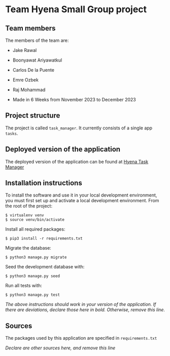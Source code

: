 # Team Hyena Small Group project

## Team members
The members of the team are:
- Jake Rawal
- Boonyawat Ariyawatkul
- Carlos De la Puente
- Emre Ozbek
- Raj Mohammad

- Made in 6 Weeks from November 2023 to December 2023

## Project structure
The project is called `task_manager`.  It currently consists of a single app `tasks`.

## Deployed version of the application
The deployed version of the application can be found at [Hyena Task Manager](https://jakerpppp.pythonanywhere.com)

## Installation instructions
To install the software and use it in your local development environment, you must first set up and activate a local development environment.  From the root of the project:

```
$ virtualenv venv
$ source venv/bin/activate
```

Install all required packages:

```
$ pip3 install -r requirements.txt
```

Migrate the database:

```
$ python3 manage.py migrate
```

Seed the development database with:

```
$ python3 manage.py seed
```

Run all tests with:
```
$ python3 manage.py test
```

*The above instructions should work in your version of the application.  If there are deviations, declare those here in bold.  Otherwise, remove this line.*

## Sources
The packages used by this application are specified in `requirements.txt`

*Declare are other sources here, and remove this line*
